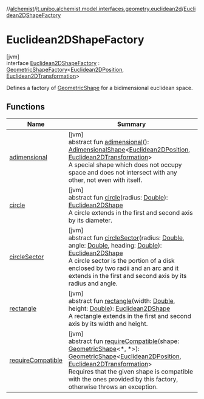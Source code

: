 //[alchemist](../../../index.md)/[it.unibo.alchemist.model.interfaces.geometry.euclidean2d](../index.md)/[Euclidean2DShapeFactory](index.md)

# Euclidean2DShapeFactory

[jvm]\
interface [Euclidean2DShapeFactory](index.md) : [GeometricShapeFactory](../../it.unibo.alchemist.model.interfaces.geometry/-geometric-shape-factory/index.md)<[Euclidean2DPosition](../../it.unibo.alchemist.model.implementations.positions/-euclidean2-d-position/index.md), [Euclidean2DTransformation](../-euclidean2-d-transformation/index.md)> 

Defines a factory of [GeometricShape](../../it.unibo.alchemist.model.interfaces.geometry/-geometric-shape/index.md) for a bidimensional euclidean space.

## Functions

| Name | Summary |
|---|---|
| [adimensional](../../it.unibo.alchemist.model.interfaces.geometry/-geometric-shape-factory/adimensional.md) | [jvm]<br>abstract fun [adimensional](../../it.unibo.alchemist.model.interfaces.geometry/-geometric-shape-factory/adimensional.md)(): [AdimensionalShape](../../it.unibo.alchemist.model.implementations.geometry/-adimensional-shape/index.md)<[Euclidean2DPosition](../../it.unibo.alchemist.model.implementations.positions/-euclidean2-d-position/index.md), [Euclidean2DTransformation](../-euclidean2-d-transformation/index.md)><br>A special shape which does not occupy space and does not intersect with any other, not even with itself. |
| [circle](circle.md) | [jvm]<br>abstract fun [circle](circle.md)(radius: [Double](https://kotlinlang.org/api/latest/jvm/stdlib/kotlin/-double/index.html)): [Euclidean2DShape](../index.md#1496739300%2FClasslikes%2F-267951372)<br>A circle extends in the first and second axis by its diameter. |
| [circleSector](circle-sector.md) | [jvm]<br>abstract fun [circleSector](circle-sector.md)(radius: [Double](https://kotlinlang.org/api/latest/jvm/stdlib/kotlin/-double/index.html), angle: [Double](https://kotlinlang.org/api/latest/jvm/stdlib/kotlin/-double/index.html), heading: [Double](https://kotlinlang.org/api/latest/jvm/stdlib/kotlin/-double/index.html)): [Euclidean2DShape](../index.md#1496739300%2FClasslikes%2F-267951372)<br>A circle sector is the portion of a disk enclosed by two radii and an arc and it extends in the first and second axis by its radius and angle. |
| [rectangle](rectangle.md) | [jvm]<br>abstract fun [rectangle](rectangle.md)(width: [Double](https://kotlinlang.org/api/latest/jvm/stdlib/kotlin/-double/index.html), height: [Double](https://kotlinlang.org/api/latest/jvm/stdlib/kotlin/-double/index.html)): [Euclidean2DShape](../index.md#1496739300%2FClasslikes%2F-267951372)<br>A rectangle extends in the first and second axis by its width and height. |
| [requireCompatible](../../it.unibo.alchemist.model.interfaces.geometry/-geometric-shape-factory/require-compatible.md) | [jvm]<br>abstract fun [requireCompatible](../../it.unibo.alchemist.model.interfaces.geometry/-geometric-shape-factory/require-compatible.md)(shape: [GeometricShape](../../it.unibo.alchemist.model.interfaces.geometry/-geometric-shape/index.md)<*, *>): [GeometricShape](../../it.unibo.alchemist.model.interfaces.geometry/-geometric-shape/index.md)<[Euclidean2DPosition](../../it.unibo.alchemist.model.implementations.positions/-euclidean2-d-position/index.md), [Euclidean2DTransformation](../-euclidean2-d-transformation/index.md)><br>Requires that the given shape is compatible with the ones provided by this factory, otherwise throws an exception. |
